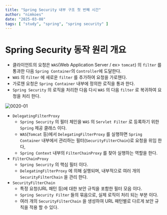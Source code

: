 ```yaml
---
title: "Spring Security 내부 구조 첫 번째 시간"
author: "nimkoes"
date: "2025-03-08"
tags: [ "study", "spring", "spring security" ]
---
```


# Spring Security 동작 원리 개요

- 클라이언트의 요청은 `WAS`(Web Application Server / ex> `tomcat`) 의 `filter` 를 통과한 다음 `Spring Container`의 `Controller`에 도달한다.
- `WAS` 의 `filter` 에 새로운 `filter` 를 추가하여 요청을 가로챈다.
- 가로챈 요청은 `Spring Container` 내부에 정의한 로직을 통과 한다.
- `Spring Security` 의 로직을 처리한 다음 다시 `WAS` 의 다음 `filter` 로 복귀하여 요청을 처리 한다.

![0020-01](/tech-blog/resources/images/spring-security-inner-structure/0020-01.png)

- `DelegatingFilterProxy`
  - `Spring Security` 의 필터 체인을 `WAS` 의 `Servlet Filter` 로 등록하기 위한 `Spring` 제공 클래스 이다.
  - `WAS`(`Tomcat` 등)에서 `DelegatingFilterProxy` 를 실행하면 `Spring Container` 내부에서 관리하는 필터(`SecurityFilterChain`)로 요청을 위임
    한다,
  - `Spring Context` 내부의 `FilterChainProxy` 를 찾아 실행하는 역할을 한다.
- `FilterChainProxy`
  - `Spring Security` 의 핵심 필터 이다.
  - `DelegatingFilterProxy` 에 의해 실행되며, 내부적으로 여러 개의 `SecurityFilterChain` 을 관리 한다.
- `SecurityFilterChain`
  - 특정 요청(URL 패턴 등)에 대한 보안 규칙을 포함한 필터 모음 이다.
  - `Spring Security Filter` 들의 묶음으로, 실제 로직이 처리 되는 부분 이다.
  - 여러 개의 `SecurityFilterChain` 을 생성하여 URL 패턴별로 다르게 보안 규칙을 적용 할 수 있다.
